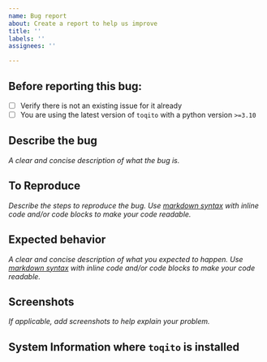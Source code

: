 ```yaml
---
name: Bug report
about: Create a report to help us improve
title: ''
labels: ''
assignees: ''

---
```

## Before reporting this bug:
- [ ] Verify there is not an existing issue for it already
- [ ] You are using the latest version of `toqito` with a python version `>=3.10`

## Describe the bug
*A clear and concise description of what the bug is.*

## To Reproduce
*Describe the steps to reproduce the bug. Use [markdown syntax](https://www.markdownguide.org/basic-syntax/#code) with inline code and/or code blocks to make your code readable.* 

## Expected behavior
*A clear and concise description of what you expected to happen. Use [markdown syntax](https://www.markdownguide.org/basic-syntax/#code) with inline code and/or code blocks to make your code readable.* 

## Screenshots
*If applicable, add screenshots to help explain your problem.*

## System Information where `toqito` is installed

